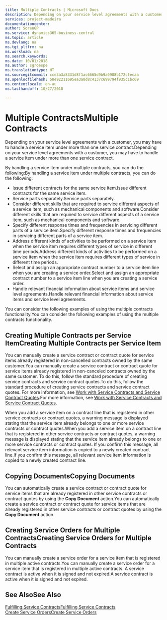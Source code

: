 ```yaml
---
title: Multiple Contracts | Microsoft Docs
description: Depending on your service level agreements with a customer, you may have to handle a service item under more than one service contract.
services: project-madeira
documentationcenter: 
author: SorenGP
ms.service: dynamics365-business-central
ms.topic: article
ms.devlang: na
ms.tgt_pltfrm: na
ms.workload: na
ms.search.keywords: 
ms.date: 10/01/2018
ms.author: sgroespe
ms.translationtype: HT
ms.sourcegitcommit: cce3a3a8331d8f1ac6665d9b9a9908b172cfecaa
ms.openlocfilehash: 58e92211695ea3a8d8c4137c699794f935c1bc69
ms.contentlocale: en-au
ms.lasthandoff: 10/27/2018

---
```

# <a name="multiple-contracts"></a><span data-ttu-id="f05cb-103">Multiple Contracts</span><span class="sxs-lookup"><span data-stu-id="f05cb-103">Multiple Contracts</span></span>
<span data-ttu-id="f05cb-104">Depending on your service level agreements with a customer, you may have to handle a service item under more than one service contract.</span><span class="sxs-lookup"><span data-stu-id="f05cb-104">Depending on your service level agreements with a customer, you may have to handle a service item under more than one service contract.</span></span>  
  
<span data-ttu-id="f05cb-105">By handling a service item under multiple contracts, you can do the following:</span><span class="sxs-lookup"><span data-stu-id="f05cb-105">By handling a service item under multiple contracts, you can do the following:</span></span>  
  
* <span data-ttu-id="f05cb-106">Issue different contracts for the same service item.</span><span class="sxs-lookup"><span data-stu-id="f05cb-106">Issue different contracts for the same service item.</span></span>  
* <span data-ttu-id="f05cb-107">Service parts separately.</span><span class="sxs-lookup"><span data-stu-id="f05cb-107">Service parts separately.</span></span>  
* <span data-ttu-id="f05cb-108">Consider different skills that are required to service different aspects of a service item, such as mechanical components and software.</span><span class="sxs-lookup"><span data-stu-id="f05cb-108">Consider different skills that are required to service different aspects of a service item, such as mechanical components and software.</span></span>  
* <span data-ttu-id="f05cb-109">Specify different response times and frequencies in servicing different parts of a service item.</span><span class="sxs-lookup"><span data-stu-id="f05cb-109">Specify different response times and frequencies in servicing different parts of a service item.</span></span>  
* <span data-ttu-id="f05cb-110">Address different kinds of activities to be performed on a service item when the service item requires different types of service in different time periods.</span><span class="sxs-lookup"><span data-stu-id="f05cb-110">Address different kinds of activities to be performed on a service item when the service item requires different types of service in different time periods.</span></span>  
* <span data-ttu-id="f05cb-111">Select and assign an appropriate contract number to a service item line when you are creating a service order.</span><span class="sxs-lookup"><span data-stu-id="f05cb-111">Select and assign an appropriate contract number to a service item line when you are creating a service order.</span></span>  
* <span data-ttu-id="f05cb-112">Handle relevant financial information about service items and service level agreements.</span><span class="sxs-lookup"><span data-stu-id="f05cb-112">Handle relevant financial information about service items and service level agreements.</span></span>  
  
<span data-ttu-id="f05cb-113">You can consider the following examples of using the multiple contracts functionality.</span><span class="sxs-lookup"><span data-stu-id="f05cb-113">You can consider the following examples of using the multiple contracts functionality.</span></span>  
  
## <a name="creating-multiple-contracts-per-service-item"></a><span data-ttu-id="f05cb-114">Creating Multiple Contracts per Service Item</span><span class="sxs-lookup"><span data-stu-id="f05cb-114">Creating Multiple Contracts per Service Item</span></span>  
<span data-ttu-id="f05cb-115">You can manually create a service contract or contract quote for service items already registered in non-cancelled contracts owned by the same customer.</span><span class="sxs-lookup"><span data-stu-id="f05cb-115">You can manually create a service contract or contract quote for service items already registered in non-canceled contracts owned by the same customer.</span></span> <span data-ttu-id="f05cb-116">To do this, follow the standard procedure of creating service contracts and service contract quotes.</span><span class="sxs-lookup"><span data-stu-id="f05cb-116">To do this, follow the standard procedure of creating service contracts and service contract quotes.</span></span> <span data-ttu-id="f05cb-117">For more information, see [Work with Service Contracts and Service Contract Quotes](service-how-to-create-service-contracts-and-service-contract-quotes.md).</span><span class="sxs-lookup"><span data-stu-id="f05cb-117">For more information, see [Work with Service Contracts and Service Contract Quotes](service-how-to-create-service-contracts-and-service-contract-quotes.md).</span></span>  
  
<span data-ttu-id="f05cb-118">When you add a service item on a contract line that is registered in other service contracts or contract quotes, a warning message is displayed stating that the service item already belongs to one or more service contracts or contract quotes.</span><span class="sxs-lookup"><span data-stu-id="f05cb-118">When you add a service item on a contract line that is registered in other service contracts or contract quotes, a warning message is displayed stating that the service item already belongs to one or more service contracts or contract quotes.</span></span> <span data-ttu-id="f05cb-119">If you confirm this message, all relevant service item information is copied to a newly created contract line.</span><span class="sxs-lookup"><span data-stu-id="f05cb-119">If you confirm this message, all relevant service item information is copied to a newly created contract line.</span></span>  
  
## <a name="copying-documents"></a><span data-ttu-id="f05cb-120">Copying Documents</span><span class="sxs-lookup"><span data-stu-id="f05cb-120">Copying Documents</span></span>  
<span data-ttu-id="f05cb-121">You can automatically create a service contract or contract quote for service items that are already registered in other service contracts or contract quotes by using the **Copy Document** action.</span><span class="sxs-lookup"><span data-stu-id="f05cb-121">You can automatically create a service contract or contract quote for service items that are already registered in other service contracts or contract quotes by using the **Copy Document** action.</span></span>  
  
## <a name="creating-service-orders-for-multiple-contracts"></a><span data-ttu-id="f05cb-122">Creating Service Orders for Multiple Contracts</span><span class="sxs-lookup"><span data-stu-id="f05cb-122">Creating Service Orders for Multiple Contracts</span></span>  
<span data-ttu-id="f05cb-123">You can manually create a service order for a service item that is registered in multiple active contracts.</span><span class="sxs-lookup"><span data-stu-id="f05cb-123">You can manually create a service order for a service item that is registered in multiple active contracts.</span></span> <span data-ttu-id="f05cb-124">A service contract is active when it is signed and not expired.</span><span class="sxs-lookup"><span data-stu-id="f05cb-124">A service contract is active when it is signed and not expired.</span></span>  
  
## <a name="see-also"></a><span data-ttu-id="f05cb-125">See Also</span><span class="sxs-lookup"><span data-stu-id="f05cb-125">See Also</span></span>  
[<span data-ttu-id="f05cb-126">Fulfilling Service Contracts</span><span class="sxs-lookup"><span data-stu-id="f05cb-126">Fulfilling Service Contracts</span></span>](service-fulfill-service-contracts.md)  
[<span data-ttu-id="f05cb-127">Create Service Orders</span><span class="sxs-lookup"><span data-stu-id="f05cb-127">Create Service Orders</span></span>](service-how-to-create-service-orders.md)  

